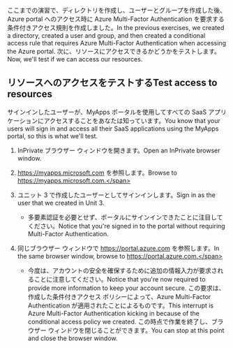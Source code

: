 <span data-ttu-id="3c0a9-101">ここまでの演習で、ディレクトリを作成し、ユーザーとグループを作成した後、Azure portal へのアクセス時に Azure Multi-Factor Authentication を要求する条件付きアクセス規則を作成しました。</span><span class="sxs-lookup"><span data-stu-id="3c0a9-101">In the previous exercises, we created a directory, created a user and group, and then created a conditional access rule that requires Azure Multi-Factor Authentication when accessing the Azure portal.</span></span> <span data-ttu-id="3c0a9-102">次に、リソースにアクセスできるかどうかをテストします。</span><span class="sxs-lookup"><span data-stu-id="3c0a9-102">Now, we'll test if we can access our resources.</span></span>

## <a name="test-access-to-resources"></a><span data-ttu-id="3c0a9-103">リソースへのアクセスをテストする</span><span class="sxs-lookup"><span data-stu-id="3c0a9-103">Test access to resources</span></span>

<span data-ttu-id="3c0a9-104">サインインしたユーザーが、MyApps ポータルを使用してすべての SaaS アプリケーションにアクセスすることをあなたは知っています。</span><span class="sxs-lookup"><span data-stu-id="3c0a9-104">You know that your users will sign in and access all their SaaS applications using the MyApps portal, so this is what we'll test.</span></span>

1. <span data-ttu-id="3c0a9-105">InPrivate ブラウザー ウィンドウを開きます。</span><span class="sxs-lookup"><span data-stu-id="3c0a9-105">Open an InPrivate browser window.</span></span>

1. <span data-ttu-id="3c0a9-106">https://myapps.microsoft.com を参照します。</span><span class="sxs-lookup"><span data-stu-id="3c0a9-106">Browse to https://myapps.microsoft.com.</span></span>

1. <span data-ttu-id="3c0a9-107">ユニット 3 で作成したユーザーとしてサインインします。</span><span class="sxs-lookup"><span data-stu-id="3c0a9-107">Sign in as the user that we created in Unit 3.</span></span>

   * <span data-ttu-id="3c0a9-108">多要素認証を必要とせず、ポータルにサインインできたことに注目してください。</span><span class="sxs-lookup"><span data-stu-id="3c0a9-108">Notice that you're signed in to the portal without requiring Multi-Factor Authentication.</span></span>

1. <span data-ttu-id="3c0a9-109">同じブラウザー ウィンドウで https://portal.azure.com を参照します。</span><span class="sxs-lookup"><span data-stu-id="3c0a9-109">In the same browser window, browse to https://portal.azure.com.</span></span>

   * <span data-ttu-id="3c0a9-110">今度は、アカウントの安全を確保するために追加の情報入力が要求されることに注意してください。</span><span class="sxs-lookup"><span data-stu-id="3c0a9-110">Notice that you're now required to provide more information to keep your account secure.</span></span> <span data-ttu-id="3c0a9-111">この要求は、作成した条件付きアクセス ポリシーによって、Azure Multi-Factor Authentication が適用されたことによるものです。</span><span class="sxs-lookup"><span data-stu-id="3c0a9-111">This interrupt is Azure Multi-Factor Authentication kicking in because of the conditional access policy we created.</span></span> <span data-ttu-id="3c0a9-112">この時点で作業を終了し、ブラウザー ウィンドウを閉じることができます。</span><span class="sxs-lookup"><span data-stu-id="3c0a9-112">You can stop at this point and close the browser window.</span></span>